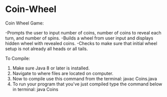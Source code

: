 # Coin-Wheel
Coin Wheel Game:

-Prompts the user to input number of coins, number of coins to reveal each turn, and number of spins.
-Builds a wheel from user input and displays hidden wheel with revealed coins.
-Checks to make sure that initial wheel setup is not already all heads or all tails.

To Compile: 

1.	Make sure Java 8 or later is installed.
2.  Navigate to where files are located on computer. 
2.	Now to compile use this command from the terminal: javac Coins.java
3.	To run your program that you've just compiled type the command below in terminal: java Coins
